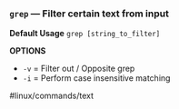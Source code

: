 ### `grep` — Filter certain text from input

**Default Usage**
	`grep [string_to_filter]` 

**OPTIONS**
- `-v` = Filter out / Opposite grep
- `-i` = Perform case insensitive matching

#linux/commands/text 